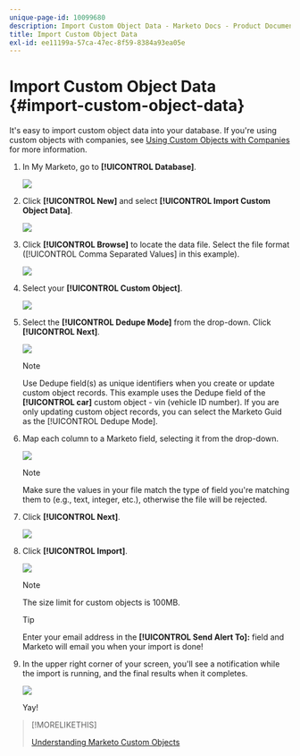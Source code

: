 ```yaml
---
unique-page-id: 10099680
description: Import Custom Object Data - Marketo Docs - Product Documentation
title: Import Custom Object Data
exl-id: ee11199a-57ca-47ec-8f59-8384a93ea05e
---
```

# Import Custom Object Data {#import-custom-object-data}

It's easy to import custom object data into your database. If you're using custom objects with companies, see [Using Custom Objects with Companies](/help/marketo/product-docs/administration/marketo-custom-objects/understanding-marketo-custom-objects.md#using-custom-objects-with-companies) for more information.

1. In My Marketo, go to **[!UICONTROL Database]**.

   ![](assets/db-1.png)

1. Click **[!UICONTROL New]** and select **[!UICONTROL Import Custom Object Data]**.

   ![](assets/image2016-4-7-10-6-54.png)

1. Click **[!UICONTROL Browse]** to locate the data file. Select the file format ([!UICONTROL Comma Separated Values] in this example).

   ![](assets/image2016-4-13-14-3a21-3a53.png)

1. Select your **[!UICONTROL Custom Object]**.

   ![](assets/image2016-4-13-14-3a24-3a54.png)

1. Select the **[!UICONTROL Dedupe Mode]** from the drop-down. Click **[!UICONTROL Next]**.

   ![](assets/image2016-4-13-14-3a28-3a7.png)

   >[!NOTE]
   >
   >Use Dedupe field(s) as unique identifiers when you create or update custom object records. This example uses the Dedupe field of the **[!UICONTROL car]** custom object - vin (vehicle ID number). If you are only updating custom object records, you can select the Marketo Guid as the [!UICONTROL Dedupe Mode].

1. Map each column to a Marketo field, selecting it from the drop-down.

   ![](assets/image2016-4-13-14-3a36-3a57.png)

   >[!NOTE]
   >
   >Make sure the values in your file match the type of field you're matching them to (e.g., text, integer, etc.), otherwise the file will be rejected.

1. Click **[!UICONTROL Next]**.

   ![](assets/image2016-4-13-14-3a38-3a41.png)

1. Click **[!UICONTROL Import]**.

   ![](assets/image2016-4-7-13-3a15-3a9.png)

   >[!NOTE]
   >
   >The size limit for custom objects is 100MB.

   >[!TIP]
   >
   >Enter your email address in the **[!UICONTROL Send Alert To]:** field and Marketo will email you when your import is done!

1. In the upper right corner of your screen, you'll see a notification while the import is running, and the final results when it completes.

   ![](assets/image2016-4-13-14-3a41-3a1.png)

   Yay!

>[!MORELIKETHIS]
>
>[Understanding Marketo Custom Objects](/help/marketo/product-docs/administration/marketo-custom-objects/understanding-marketo-custom-objects.md)
